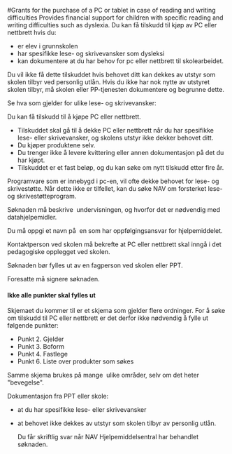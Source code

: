 #Grants for the purchase of a PC or tablet in case of reading and writing difficulties
Provides financial support for children with specific reading and writing difficulties such as dyslexia.
Du kan få tilskudd til kjøp av PC eller nettbrett hvis du:

 * er elev i grunnskolen
* har spesifikke lese- og skrivevansker som dysleksi
* kan dokumentere at du har behov for pc eller nettbrett til skolearbeidet.

 Du vil ikke få dette tilskuddet hvis behovet ditt kan dekkes av utstyr som skolen tilbyr ved personlig utlån. Hvis du ikke har nok nytte av utstyret skolen tilbyr, må skolen eller PP-tjenesten dokumentere og begrunne dette.

 Se hva som gjelder for ulike lese- og skrivevansker:

 Du kan få tilskudd til å kjøpe PC eller nettbrett. 

 * Tilskuddet skal gå til å dekke PC eller nettbrett når du har spesifikke lese- eller skrivevansker, og skolens utstyr ikke dekker behovet ditt.
* Du kjøper produktene selv.
* Du trenger ikke å levere kvittering eller annen dokumentasjon på det du har kjøpt.
* Tilskuddet er et fast beløp, og du kan søke om nytt tilskudd etter fire år.

 Programvare som er innebygd i pc-en, vil ofte dekke behovet for lese- og skrivestøtte. Når dette ikke er tilfellet, kan du søke NAV om forsterket lese- og skrivestøtteprogram.

 Søknaden må beskrive  undervisningen, og hvorfor det er nødvendig med datahjelpemidler.

 Du må oppgi et navn på  en som har oppfølgingsansvar for hjelpemiddelet.

 Kontaktperson ved skolen må bekrefte at PC eller nettbrett skal inngå i det pedagogiske opplegget ved skolen.

 Søknaden bør fylles ut av en fagperson ved skolen eller PPT.

 Foresatte må signere søknaden.

 #### Ikke alle punkter skal fylles ut

 Skjemaet du kommer til er et skjema som gjelder flere ordninger. For å søke om tilskudd til PC eller nettbrett er det derfor ikke nødvendig å fylle ut følgende punkter:

 * Punkt 2. Gjelder
* Punkt 3. Boform
* Punkt 4. Fastlege
* Punkt 6. Liste over produkter som søkes

 Samme skjema brukes på mange  ulike områder, selv om det heter "bevegelse".

 Dokumentasjon fra PPT eller skole:

 * at du har spesifikke lese- eller skrivevansker
* at behovet ikke dekkes av utstyr som skolen tilbyr av personlig utlån.

  Du får skriftlig svar når NAV Hjelpemiddelsentral har behandlet søknaden.

 